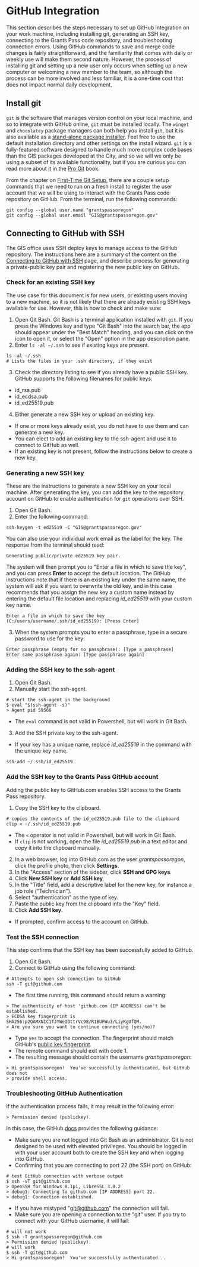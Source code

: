 # GitHub Integration

This section describes the steps necessary to set up GitHub integration on your work machine, including installing git, generating an SSH key, connecting to the Grants Pass code repository, and troubleshooting connection errors.  Using GitHub commands to save and merge code changes is fairly straightforward, and the familiarity that comes with daily or weekly use will make them second nature.  However, the process of installing git and setting up a new user only occurs when setting up a new computer or welcoming a new member to the team, so although the process can be more involved and less familiar, it is a one-time cost that does not impact normal daily development.
## Install git

`git` is the software that manages version control on your local machine, and so to integrate with GitHub online, `git` must be installed locally.  The `winget` and `chocolatey` package managers can both help you install `git`, but it is also available as a [stand-alone package installer](https://git-scm.com/download/win). Feel free to use the default installation directory and other settings on the install wizard. `git` is a fully-featured software designed to handle much more complex code bases than the GIS packages developed at the City, and so we will we only be using a subset of its available functionality, but if you are curious you can read more about it in the [Pro Git](https://git-scm.com/book/en/v2) book.

From the chapter on [First-Time Git Setup](https://git-scm.com/book/en/v2/Getting-Started-First-Time-Git-Setup), there are a couple setup commands that we need to run on a fresh install to register the user account that we will be using to interact with the Grants Pass code repository on GitHub.  From the terminal, run the following commands:

```{PS}
git config --global user.name "grantspassoregon"
git config --global user.email "GIS@grantspassoregon.gov"
```

## Connecting to GitHub with SSH

The GIS office uses SSH deploy keys to manage access to the GitHub repository.  The instructions here are a summary of the content on the [Connecting to GitHub with SSH](https://docs.github.com/en/authentication/connecting-to-github-with-ssh) page, and describe process for generating a private-public key pair and registering the new public key on GitHub.

### Check for an existing SSH key

The use case for this document is for new users, or existing users moving to a new machine, so it is not likely that there are already existing SSH keys available for use.  However, this is how to check and make sure:

1. Open Git Bash.  Git Bash is a terminal application installed with `git`.  If you press the Windows key and type "Git Bash" into the search bar, the app should appear under the "Best Match" heading, and you can click on the icon to open it, or select the "Open" option in the app description pane.
2. Enter `ls -al ~/.ssh` to see if existing keys are present.
```{bash}
ls -al ~/.ssh
# Lists the files in your .ssh directory, if they exist
```
3. Check the directory listing to see if you already have a public SSH key.  GitHub supports the following filenames for public keys:
- id_rsa.pub
- id_ecdsa.pub
- id_ed25519.pub
4. Either generate a new SSH key or upload an existing key.
- If one or more keys already exist, you do not have to use them and can generate a new key.
- You can elect to add an existing key to the ssh-agent and use it to connect to GitHub as well.
- If an existing key is not present, follow the instructions below to create a new key.

### Generating a new SSH key

These are the instructions to generate a new SSH key on your local machine.  After generating the key, you can add the key to the repository account on GitHub to enable authentication for `git` operations over SSH.

1. Open Git Bash.
2. Enter the following command:
```{bash}
ssh-keygen -t ed25519 -C "GIS@grantspassoregon.gov"
```
You can also use your individual work email as the label for the key.  The response from the terminal should read:
```{bash}
Generating public/private ed25519 key pair.
```
The system will then prompt you to "Enter a file in which to save the key", and you can press __Enter__ to accept the default location. The GitHub instructions note that if there is an existing key under the same name, the system will ask if you want to overwrite the old key, and in this case recommends that you assign the new key a custom name instead by entering the default file location and replacing _id_ed25519_ with your custom key name.
```{bash}
Enter a file in which to save the key (C:/users/username/.ssh/id_ed25519): [Press Enter]
```
3. When the system prompts you to enter a passphrase, type in a secure password to use for the key:
```{bash}
Enter passphrase (empty for no passphrase): [Type a passphrase]
Enter same passphrase again: [Type passphrase again]
```

### Adding the SSH key to the ssh-agent

1. Open Git Bash.
2. Manually start the ssh-agent.
```{bash}
# start the ssh-agent in the background
$ eval "$(ssh-agent -s)"
> Agent pid 59566
```
- The `eval` command is not valid in Powershell, but will work in Git Bash.
3. Add the SSH private key to the ssh-agent.
- If your key has a unique name, replace _id_ed25519_ in the command with the unique key name.
```{bash}
ssh-add ~/.ssh/id_ed25519
```

### Add the SSH key to the Grants Pass GitHub account

Adding the public key to GitHub.com enables SSH access to the Grants Pass repository.

1. Copy the SSH key to the clipboard.
```{bash}
# copies the contents of the id_ed25519.pub file to the clipboard
clip < ~/.ssh/id_ed25519.pub
```
- The `<` operator is not valid in Powershell, but will work in Git Bash.
- If `clip` is not working, open the file _id_ed25519.pub_ in a text editor and copy it into the clipboard manually.
2. In a web browser, log into GitHub.com as the user _grantspassoregon_, click the profile photo, then click **Settings**.
3. In the "Access" section of the sidebar, click **SSH and GPG keys**.
4. Click **New SSH key** or **Add SSH key**.
5. In the "Title" field, add a descriptive label for the new key, for instance a job role ("Technician").
6. Select "authentication" as the type of key.
7. Paste the public key from the clipboard into the "Key" field.
8. Click **Add SSH key**.
- If prompted, confirm access to the account on GitHub.

### Test the SSH connection

This step confirms that the SSH key has been successfully added to GitHub.

1. Open Git Bash.
2. Connect to GitHub using the following command:
```{bash}
# Attempts to open ssh connection to GitHub
ssh -T git@github.com
```
- The first time running, this command should return a warning:
```{bash}
> The authenticity of host 'github.com (IP ADDRESS) can't be established.
> ECDSA key fingerprint is SHA256:p2QAMXNIC1TJYWeIOttrVc98/R1BUFWu3/LiyKgUfQM.
> Are you sure you want to continue connecting (yes/no)?
```
- Type `yes` to accept the connection.  The fingerprint should match GitHub's <a href='https://docs.github.com/en/authentication/keeping-your-account-and-data-secure/githubs-ssh-key-fingerprints'>public key fingerprint</a>.
- The remote command should exit with code 1.
- The resulting message should contain the username _grantspassoregon_:
```{bash}
> Hi grantspassoregon!  You've successfully authenticated, but GitHub does not 
> provide shell access.
```

### Troubleshooting GitHub Authentication

If the authentication process fails, it may result in the following error:
```{bash}
> Permission denied (publickey).
```
In this case, the GitHub [docs](https://docs.github.com/en/authentication/troubleshooting-ssh/error-permission-denied-publickey) provides the following guidance:
- Make sure you are not logged into Git Bash as an administrator.  Git is not designed to be used with elevated privileges.  You should be logged in with your user account both to create the SSH key and when logging into GitHub.
- Confirming that you are connecting to port 22 (the SSH port) on GitHub:
```{bash}
# test GitHub connection with verbose output
$ ssh -vT git@github.com
> OpenSSH_for_Windows_8.1p1, LibreSSL 3.0.2
> debug1: Connecting to github.com [IP ADDRESS] port 22.
> debug1: Connection established.
```
   - If you have mistyped "git@github.com" the connection will fail.
- Make sure you are opening a connection to the "git" user.  If you try to connect with your GitHub username, it will fail:
```{bash}
# will not work
$ ssh -T grantspassoregon@github.com
> Permission denied (publickey).
# will work
$ ssh -T git@github.com
> Hi grantspassoregon!  You've successfully authenticated...
```

